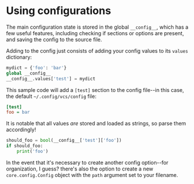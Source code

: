 # Using configurations

The main configuration state is stored in the global `__config__`, which has a few useful features, including checking if sections or options are present, and saving the config to the source file.

Adding to the config just consists of adding your config values to its `values` dictionary:

```python
mydict = {'foo': 'bar'}
global __config__
__config__.values['test'] = mydict
```

This sample code will add a `[test]` section to the config file--in this case, the default `~/.config/vcs/config` file:

```ini
[test]
foo = bar
```

It is notable that all values *are* stored and loaded as strings, so parse them accordingly!

```python
should_foo = bool(__config__['test']['foo'])
if should_foo:
    print('foo')
```

In the event that it's necessary to create another config option--for organization, I guess? there's also the option to create a new `core.config.Config` object with the `path` argument set to your filename.